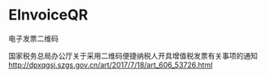 # EInvoiceQR
电子发票二维码

国家税务总局办公厅关于采用二维码便捷纳税人开具增值税发票有关事项的通知
http://dpxqgsj.szgs.gov.cn/art/2017/7/18/art_606_53726.html